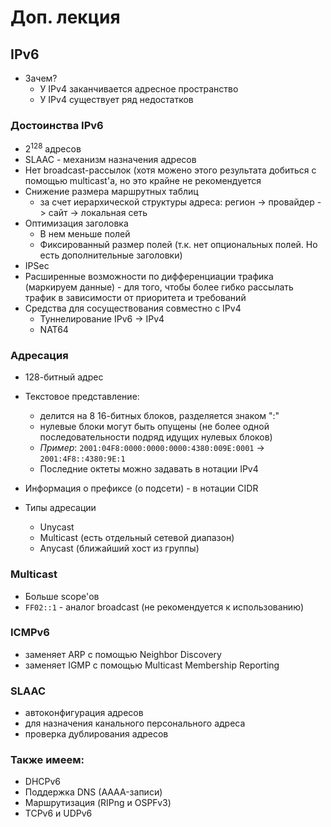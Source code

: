# Доп. лекция

## IPv6

* Зачем?
  * У IPv4 заканчивается адресное пространство
  * У IPv4 существует ряд недостатков

### Достоинства IPv6

* $2^{128}$ адресов
* SLAAC - механизм назначения адресов
* Нет broadcast-рассылок (хотя можено этого результата добиться с помощью multicast'а, но это крайне не рекомендуется
* Снижение размера маршрутных таблиц
  * за счет иерархической структуры адреса: регион -> провайдер -> сайт -> локальная сеть
* Оптимизация заголовка
  * В нем меньше полей
  * Фиксированный размер полей (т.к. нет опциональных полей. Но есть дополнительные заголовки)
* IPSec
* Расширенные возможности по дифференциации трафика (маркируем данные) - для того, чтобы более гибко рассылать трафик в зависимости от приоритета и требований
* Средства для сосуществования совместно с IPv4
  * Туннелирование IPv6 -> IPv4
  * NAT64

### Адресация

* 128-битный адрес
* Текстовое представление:
  * делится на 8 16-битных блоков, разделяется знаком ":"
  * нулевые блоки могут быть опущены (не более одной последовательности подряд идущих нулевых блоков)
  * *Пример*: `2001:04F8:0000:0000:0000:4380:009E:0001` -> `2001:4F8::4380:9E:1`
  * Последние октеты можно задавать в нотации IPv4

* Информация о префиксе (о подсети) - в нотации CIDR
* Типы адресации
  * Unycast
  * Multicast (есть отдельный сетевой диапазон)
  * Anycast (ближайший хост из группы)

### Multicast

* Больше scope'ов
* `FF02::1` - аналог broadcast (не рекомендуется к использованию)

### ICMPv6

* заменяет ARP с помощью Neighbor Discovery
* заменяет IGMP с помощью Multicast Membership Reporting

### SLAAC

* автоконфигурация адресов
* для назначения канального персонального адреса
* проверка дублирования адресов

### Также имеем:

* DHCPv6
* Поддержка DNS (AAAA-записи)
* Маршрутизация (RIPng и OSPFv3)
* TCPv6 и UDPv6
